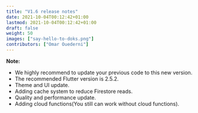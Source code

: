 ```yaml
---
title: "V1.6 release notes"
date: 2021-10-04T00:12:42+01:00
lastmod: 2021-10-04T00:12:42+01:00
draft: false
weight: 50
images: ["say-hello-to-doks.png"]
contributors: ["Omar Ouederni"]
---
```


**Note:**
- We highly  recommend to update your previous code to this new version.
- The recommended Flutter version is 2.5.2.
- Theme and UI update.
- Adding cache system to reduce Firestore reads.
- Quality and performance update.
- Adding cloud functions(You still can work without cloud functions).
